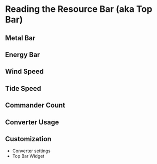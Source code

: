 # Reading the Resource Bar (aka Top Bar)

## Metal Bar

## Energy Bar

## Wind Speed

## Tide Speed

## Commander Count

## Converter Usage

## Customization

- Converter settings
- Top Bar Widget
